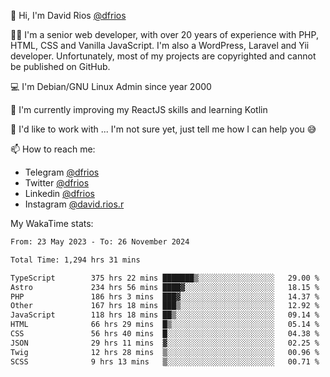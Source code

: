 👋 Hi, I'm David Rios [@dfrios](https://github.com/dfrios)

👨‍💻 I'm a senior web developer, with over 20 years of experience with PHP, HTML, CSS and Vanilla JavaScript. I'm also a WordPress, Laravel and Yii developer. Unfortunately, most of my projects are copyrighted and cannot be published on GitHub.

💻 I'm Debian/GNU Linux Admin since year 2000

🌱 I'm currently improving my ReactJS skills and learning Kotlin

💞️ I'd like to work with ... I'm not sure yet, just tell me how I can help you 😅


📫 How to reach me:
* Telegram [@dfrios](https://t.me/dfrios)
* Twitter [@dfrios](https://twitter.com/dfrios)
* Linkedin [@dfrios](https://linkedin.com/in/dfrios)
* Instagram [@david.rios.r](https://instagram.com/david.rios.r)



My WakaTime stats:
<!--START_SECTION:waka-->

```txt
From: 23 May 2023 - To: 26 November 2024

Total Time: 1,294 hrs 31 mins

TypeScript        375 hrs 22 mins ███████▒░░░░░░░░░░░░░░░░░   29.00 %
Astro             234 hrs 56 mins ████▓░░░░░░░░░░░░░░░░░░░░   18.15 %
PHP               186 hrs 3 mins  ███▓░░░░░░░░░░░░░░░░░░░░░   14.37 %
Other             167 hrs 18 mins ███▒░░░░░░░░░░░░░░░░░░░░░   12.92 %
JavaScript        118 hrs 18 mins ██▒░░░░░░░░░░░░░░░░░░░░░░   09.14 %
HTML              66 hrs 29 mins  █▒░░░░░░░░░░░░░░░░░░░░░░░   05.14 %
CSS               56 hrs 40 mins  █░░░░░░░░░░░░░░░░░░░░░░░░   04.38 %
JSON              29 hrs 11 mins  ▓░░░░░░░░░░░░░░░░░░░░░░░░   02.25 %
Twig              12 hrs 28 mins  ▒░░░░░░░░░░░░░░░░░░░░░░░░   00.96 %
SCSS              9 hrs 13 mins   ▒░░░░░░░░░░░░░░░░░░░░░░░░   00.71 %
```

<!--END_SECTION:waka-->
